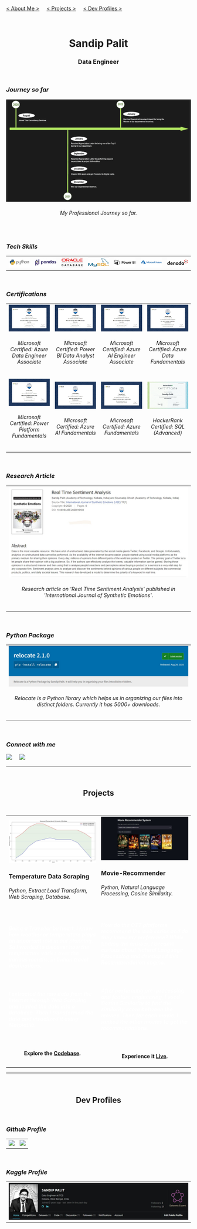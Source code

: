 [< About Me >](#SandipPalit) &nbsp; &nbsp;
[< Projects >](#Projects) &nbsp; &nbsp;
[< Dev Profiles >](#DevProfiles)

<br id="SandipPalit">
<h1 align="center"><b> Sandip Palit </b></h1>
<h3 align="center"> Data Engineer </h3>
<!--- my description -->

<br>

###  _Journey so far_

<img src="./assets/images/11.jpg">
<h6 align="center"><i> My Professional Journey so far. </i></h6>

<br>

###  _Tech Skills_


<table width="100%" >
  <tr>
    <td width="12.5%"><img src="./assets/images/15.jpg"></td>
    <td width="12.5%"><img src="./assets/images/16.jpg"></td>
    <td width="12.5%"><img src="./assets/images/17.jpg"></td>
    <td width="12.5%"><img src="./assets/images/18.jpg"></td>
    <td width="12.5%"><img src="./assets/images/19.jpg"></td>
    <td width="12.5%"><img src="./assets/images/20.jpg"></td>
    <td width="12.5%"><img src="./assets/images/21.jpg"></td>
  </tr>
</table>

<br>

###  _Certifications_

<table width="100%" >
  <tr>
    <td width="25%">
      <a href="https://www.credly.com/badges/9b5afc72-5264-43a3-a37e-ebd96cbeb006/public_url"><img src="./assets/images/1.jpg"></a>
      <h6 align="center"><i> Microsoft Certified: Azure Data Engineer Associate </i></h6>
    </td>
    <td width="25%">
      <a href="https://www.credly.com/badges/1b428b51-f69b-4016-8f6d-4f730b468cab/public_url"><img src="./assets/images/2.jpg"></a>
      <h6 align="center"><i> Microsoft Certified: Power BI Data Analyst Associate </i></h6>
    </td>
    <td width="25%">
      <a href="https://www.credly.com/badges/62712b49-40e3-4cd2-9772-f6793c78e727/public_url"><img src="./assets/images/3.jpg"></a>
      <h6 align="center"><i> Microsoft Certified: Azure AI Engineer Associate </i></h6>
    </td>
    <td width="25%">
      <a href="https://www.credly.com/badges/e1da7d15-6535-4341-a1c0-3186a248a22a"><img src="./assets/images/4.jpg"></a>
      <h6 align="center"><i> Microsoft Certified: Azure Data Fundamentals </i></h6>
    </td>
  </tr>
  <tr>
    <td width="25%">
      <a href="https://www.credly.com/badges/43d468d8-95d9-4864-bade-76d89b610af7/public_url"><img src="./assets/images/5.jpg"></a>
      <h6 align="center"><i> Microsoft Certified: Power Platform Fundamentals </i></h6>
    </td>
    <td width="25%">
      <a href="https://www.credly.com/badges/0624b5b2-99f0-4502-9285-864b2d79b45e"><img src="./assets/images/6.jpg"></a>
      <h6 align="center"><i> Microsoft Certified: Azure AI Fundamentals </i></h6>
    </td>
    <td width="25%">
      <a href="https://www.credly.com/badges/6a1e4c79-7518-4f60-8e72-dd2eff66fbb9/public_url"><img src="./assets/images/7.jpg"></a>
      <h6 align="center"><i> Microsoft Certified: Azure Fundamentals </i></h6>
    </td>
    <td width="25%">
      <a href="https://www.hackerrank.com/certificates/a53a35d6f469"><img src="./assets/images/8.jpg"></a>
      <h6 align="center"><i> HackerRank Certified: SQL (Advanced) </i></h6>
    </td>
  </tr>
</table>

<br>

###  _Research Article_

<table width="100%">
  <tr>
    <td>
      <a href="https://www.igi-global.com/article/real-time-sentiment-analysis/252223" alt="Real Time Sentiment Analysis"><img src="./assets/images/9.jpg"></a>
      <h6 align="center"><i> Research article on 'Real Time Sentiment Analysis' published in 'International Journal of Synthetic Emotions'. </i></h6>
    </td>
  </tr>
</table>

<br>

###  _Python Package_

<table width="100%" >
  <tr>
    <td>
      <a href="https://pypi.org/project/relocate/" alt="Relocate"><img src="./assets/images/10.jpg"></a>
      <h6 align="center"><i> Relocate is a Python library which helps us in organizing our files into distinct folders.  Currently it has 5000+ downloads. </i></h6>
    </td>
  </tr>
</table>

<br>

###  _Connect with me_

<a href="https://www.linkedin.com/in/sandip-palit/" alt="Sandip Palit">
<img src="https://img.shields.io/badge/LinkedIn-0077B5?style=for-the-badge&logo=linkedin&logoColor=white"></a>
&nbsp; &nbsp;
<a href="mailto:sandippalitt@gmail.com" alt="sandippalitt@gmail.com">
<img src="https://img.shields.io/badge/Gmail-D14836?style=for-the-badge&logo=gmail&logoColor=white"></a>

<br>

---

<br id="Projects">
<h2 align="center"> Projects </h2>
<br>

<table width="100%" >
  <tr>
    <td width="50%">
      <a href="https://github.com/SandipPalit/Data-Engineering/tree/main/Temperature%20Data%20Scraping"><img src="./assets/images/13.jpg"></a>
      <br>
      <h3> Temperature Data Scraping </h3>
      <h6>Python, Extract Load Transform, Web Scraping, Database.</h6>
      <br>
      <h5 style="color: white !important;">Being a Traveller by heart, I know how weather or temperature plays an important role in our planning.
      So I wanted to discover how the temperature varies over the various months, in Indian travel destinations.</h5>
      <br>
      <h5 style="color: white !important;">I extracted the raw data from the internet through Web Scraping and loaded the data into a database.
      Then I transformed the data and visualized it using Matplotlib.</h5>
      <br>
      <h4 align="center">Explore the <a href="https://github.com/SandipPalit/Data-Engineering/tree/main/Temperature%20Data%20Scraping">Codebase</a>.</h4>   
    </td>
    <td width="50%">
      <a href="https://movierecommender-sandippalit.herokuapp.com/"><img src="./assets/images/14.jpg"></a>
      <br>
      <h3> Movie-Recommender </h3>
      <h6>Python, Natural Language Processing, Cosine Similarity.</h6>
      <br>
      <h5 style="color: white !important;">How do the OTT platforms recommend the web series and do they know my preference?
        While finding the answer,  I became curious about Natural Language Processing and developed this Recommendation engine.</h5>
      <br>
      <h5 style="color: white !important;">After performing pre-processing and feature engineering, I used Cosine Similarity to find the similarity score between the movies. 
      Then for each movie, I ranked the other movies to get the recommendations.</h5>
      <br>
      <h4 align="center">Experience it <a href="https://movierecommender-sandippalit.herokuapp.com/">Live</a>.</h4>
    </td>
  </tr>
</table>

---

<br id="DevProfiles">
<h2 align="center"> Dev Profiles </h2>
<br>

### _Github Profile_

<table >
  <tr width="100%">
    <td>
      <a href="https://github.com/SandipPalit" alt="Github Profile">
        <img src="https://github-readme-streak-stats.herokuapp.com?user=sandippalit&theme=dark&hide_border=true&background=141321&stroke=08594F&ring=DD2727&fire=DD2727&currStreakLabel=00FEC8&currStreakNum=00FEC8&sideLabels=26C4DC&sideNums=26C4DC&dates=989426"/>
      </a>
    </td>
    <td>
      <a href="https://github.com/SandipPalit" alt="Github Profile">
        <img src="https://github-profile-summary-cards.vercel.app/api/cards/profile-details?username=sandippalit&show_icons=true&count_private=true&theme=2077&layout=compact"/>
      </a>
    </td>
  </tr>
</table>
  
<br>

### _Kaggle Profile_

<table >
  <tr>
    <td>
      <a href="https://www.kaggle.com/sandippalit009" alt="Kaggle Profile">
        <img src="./assets/images/12.jpg">
      </a>
    </td>
  </tr>
</table>

<br>
